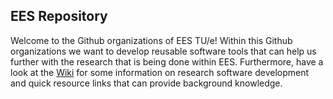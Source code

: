## EES Repository
Welcome to the Github organizations of EES TU/e! Within this Github organizations we want to develop reusable software tools that can help us further with the research that is being done within EES. Furthermore, have a look at the [Wiki](https://github.com/EES-TUe/.github/wiki) for some information on research software development and quick resource links that can provide background knowledge.
<!--

**Here are some ideas to get you started:**

🙋‍♀️ A short introduction - what is your organization all about?
🌈 Contribution guidelines - how can the community get involved?
👩‍💻 Useful resources - where can the community find your docs? Is there anything else the community should know?
🍿 Fun facts - what does your team eat for breakfast?
🧙 Remember, you can do mighty things with the power of [Markdown](https://docs.github.com/github/writing-on-github/getting-started-with-writing-and-formatting-on-github/basic-writing-and-formatting-syntax)
-->
